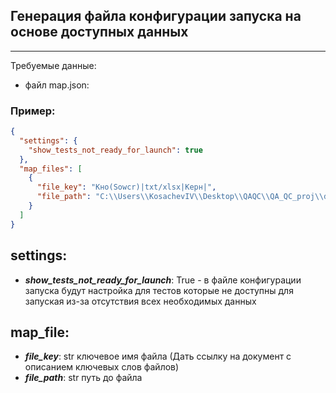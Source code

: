 ## Генерация файла конфигурации запуска на основе доступных данных

---
Требуемые данные:

- файл map.json:

### Пример:

```json
{
  "settings": {
    "show_tests_not_ready_for_launch": true
  },
  "map_files": [
    {
      "file_key": "Кно(Sowcr)|txt/xlsx|Керн|",
      "file_path": "C:\\Users\\KosachevIV\\Desktop\\QAQC\\QA_QC_proj\\data\\PermeabilityParallelFail(L).xlsx"
    }
  ]
}
```

## settings:
* ***show_tests_not_ready_for_launch***: True - в файле конфигурации запуска будут настройка для тестов которые
не доступны для запуская из-за отсутствия всех необходимых данных
## map_file:
* ***file_key***: str ключевое имя файла (Дать ссылку на документ с описанием ключевых слов файлов)
* ***file_path***: str путь до файла

